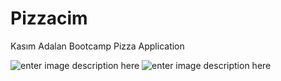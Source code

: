 # Pizzacim
Kasım Adalan Bootcamp Pizza Application

![enter image description here](https://i.hizliresim.com/8gkjg14.png)
![enter image description here](https://i.hizliresim.com/g740w3b.png)
